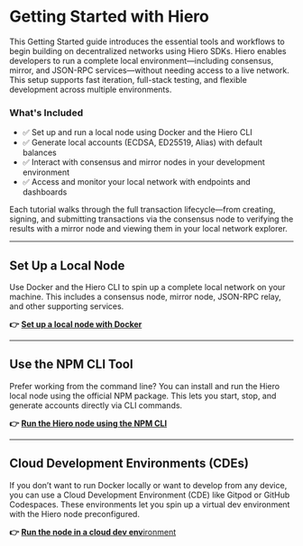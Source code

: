 # Getting Started with Hiero

This Getting Started guide introduces the essential tools and workflows to begin building on decentralized networks using Hiero SDKs. Hiero enables developers to run a complete local environment—including consensus, mirror, and JSON-RPC services—without needing access to a live network. This setup supports fast iteration, full-stack testing, and flexible development across multiple environments.

### What's Included

* ✅ Set up and run a local node using Docker and the Hiero CLI
* ✅ Generate local accounts (ECDSA, ED25519, Alias) with default balances
* ✅ Interact with consensus and mirror nodes in your development environment
* ✅ Access and monitor your local network with endpoints and dashboards

Each tutorial walks through the full transaction lifecycle—from creating, signing, and submitting transactions via the consensus node to verifying the results with a mirror node and viewing them in your local network explorer.

***

## Set Up a Local Node

Use Docker and the Hiero CLI to spin up a complete local network on your machine. This includes a consensus node, mirror node, JSON-RPC relay, and other supporting services.

**👉** [**Set up a local node with Docker**](how-to-set-up-a-hedera-local-node.md)

***

## Use the NPM CLI Tool

Prefer working from the command line? You can install and run the Hiero local node using the official NPM package. This lets you start, stop, and generate accounts directly via CLI commands.

**👉** [**Run the Hiero node using the NPM CLI**](setup-hedera-node-cli-npm.md)

***

## Cloud Development Environments (CDEs)

If you don’t want to run Docker locally or want to develop from any device, you can use a Cloud Development Environment (CDE) like Gitpod or GitHub Codespaces. These environments let you spin up a virtual dev environment with the Hiero node preconfigured.

**👉** [**Run the node in a cloud dev env**ironment](how-to-run-hedera-local-node-in-a-cloud-development-environment-cde/)
